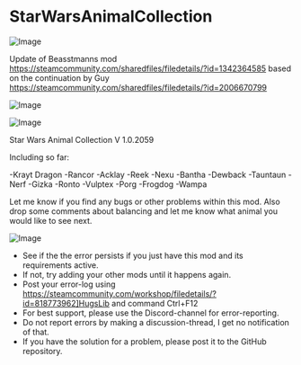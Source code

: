 # StarWarsAnimalCollection

![Image](https://i.imgur.com/buuPQel.png)

Update of Beasstmanns mod
https://steamcommunity.com/sharedfiles/filedetails/?id=1342364585
based on the continuation by Guy
https://steamcommunity.com/sharedfiles/filedetails/?id=2006670799

![Image](https://i.imgur.com/pufA0kM.png)

	
![Image](https://i.imgur.com/Z4GOv8H.png)

Star Wars Animal Collection V 1.0.2059

Including so far:

-Krayt Dragon
-Rancor
-Acklay
-Reek
-Nexu
-Bantha
-Dewback
-Tauntaun
-Nerf
-Gizka
-Ronto
-Vulptex
-Porg
-Frogdog
-Wampa




Let me know if you find any bugs or other problems within this mod.
Also drop some comments about balancing and let me know what animal you would like to see next.
	
![Image](https://i.imgur.com/PwoNOj4.png)



-  See if the the error persists if you just have this mod and its requirements active.
-  If not, try adding your other mods until it happens again.
-  Post your error-log using https://steamcommunity.com/workshop/filedetails/?id=818773962]HugsLib and command Ctrl+F12
-  For best support, please use the Discord-channel for error-reporting.
-  Do not report errors by making a discussion-thread, I get no notification of that.
-  If you have the solution for a problem, please post it to the GitHub repository.


